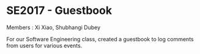 # SE2017 - Guestbook

Members : Xi Xiao, Shubhangi Dubey

For our Software Engineering class, created a guestbook to log comments from users for various events.
